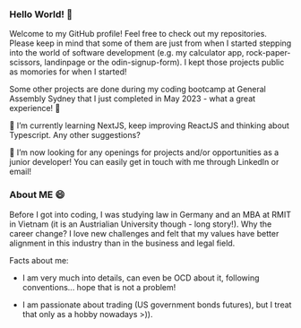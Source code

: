 ### Hello World! 👋

Welcome to my GitHub profile! Feel free to check out my repositories. Please keep in mind that some of them are just from when I started stepping into the world of software development (e.g. my calculator app, rock-paper-scissors, landinpage or the odin-signup-form). I kept those projects public as momories for when I started!

Some other projects are done during my coding bootcamp at General Assembly Sydney that I just completed in May 2023 - what a great experience! 🔭

🌱 I’m currently learning NextJS, keep improving ReactJS and thinking about Typescript. Any other suggestions?

🤔 I’m now looking for any openings for projects and/or opportunities as a junior developer! You can easily get in touch with me through LinkedIn or email!



### About ME 😄

Before I got into coding, I was studying law in Germany and an MBA at RMIT in Vietnam (it is an Austrialian University though - long story!). Why the career change? I love new challenges and felt that my values have better alignment in this industry than in the business and legal field. 

Facts about me: 
- I am very much into details, can even be OCD about it, following conventions... hope that is not a problem!

- I am passionate about trading (US government bonds futures), but I treat that only as a hobby nowadays >)).

